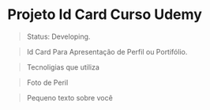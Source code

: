 <h1>Projeto Id Card Curso Udemy</h1>

> Status: Developing.

> Id Card Para Apresentação de Perfil ou Portifólio.

> Tecnoligias que utiliza

> Foto de Peril

> Pequeno texto sobre você 

